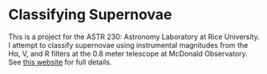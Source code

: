 # Classifying Supernovae
This is a project for the ASTR 230: Astronomy Laboratory at Rice University. I attempt to classify supernovae using instrumental magnitudes from the Hα, V, and R filters at the 0.8 meter telescope at McDonald Observatory. See [this website](https://asmallsquishysquid.github.io/ClassifyingSupernovae/) for full details.
